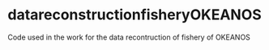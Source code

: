 # datareconstructionfisheryOKEANOS
Code used in the work for the data recontruction of fishery of OKEANOS
